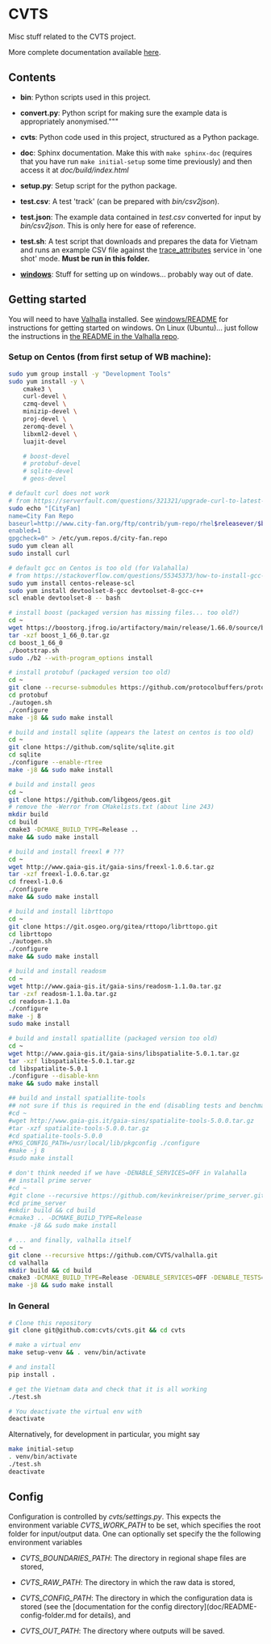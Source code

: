 # CVTS

Misc stuff related to the CVTS project.

More complete documentation available [here](https://cvts.github.io/cvts/).



## Contents

- **bin**: Python scripts used in this project.

- **convert.py**: Python script for making sure the example data is
  appropriately anonymised."""

- **cvts**: Python code used in this project, structured as a Python package.

- **doc**: Sphinx documentation. Make this with `make sphinx-doc` (requires
  that you have run `make initial-setup` some time previously) and then access
  it at *doc/build/index.html*

- **setup.py**: Setup script for the python package.

- **test.csv**: A test 'track' (can be prepared with *bin/csv2json*).

- **test.json**: The example data contained in *test.csv* converted for input by
  *bin/csv2json*. This is only here for ease of reference.

- **test.sh**: A test script that downloads and prepares the data for Vietnam
  and runs an example CSV file against the
  [trace_attributes](https://valhalla.readthedocs.io/en/latest/api/map-matching/api-reference/#outputs-of-trace_attributes)
  service in 'one shot' mode. **Must be run in this folder.**

- **[windows](./windows/README.md)**: Stuff for setting up on windows...
  probably way out of date.



## Getting started

You will need to have [Valhalla](https://github.com/CVTS/valhalla) installed.
See [windows/README](./windows/README.md) for instructions for getting started
on windows. On Linux (Ubuntu)... just follow the instructions in [the README in
the Valhalla repo](https://github.com/CVTS/valhalla).


### Setup on Centos (from first setup of WB machine):

```bash
sudo yum group install -y "Development Tools"
sudo yum install -y \
    cmake3 \
    curl-devel \
    czmq-devel \
    minizip-devel \
    proj-devel \
    zeromq-devel \
    libxml2-devel \
    luajit-devel

    # boost-devel
    # protobuf-devel
    # sqlite-devel
    # geos-devel

# default curl does not work
# from https://serverfault.com/questions/321321/upgrade-curl-to-latest-on-centos
sudo echo "[CityFan]
name=City Fan Repo
baseurl=http://www.city-fan.org/ftp/contrib/yum-repo/rhel$releasever/$basearch/
enabled=1
gpgcheck=0" > /etc/yum.repos.d/city-fan.repo
sudo yum clean all
sudo install curl

# default gcc on Centos is too old (for Valahalla)
# from https://stackoverflow.com/questions/55345373/how-to-install-gcc-g-8-on-centos
sudo yum install centos-release-scl
sudo yum install devtoolset-8-gcc devtoolset-8-gcc-c++
scl enable devtoolset-8 -- bash

# install boost (packaged version has missing files... too old?)
cd ~
wget https://boostorg.jfrog.io/artifactory/main/release/1.66.0/source/boost_1_66_0.tar.gz
tar -xzf boost_1_66_0.tar.gz
cd boost_1_66_0
./bootstrap.sh
sudo ./b2 --with-program_options install

# install protobuf (packaged version too old)
cd ~
git clone --recurse-submodules https://github.com/protocolbuffers/protobuf.git
cd protobuf
./autogen.sh
./configure
make -j8 && sudo make install

# build and install sqlite (appears the latest on centos is too old)
cd ~
git clone https://github.com/sqlite/sqlite.git
cd sqlite
./configure --enable-rtree
make -j8 && sudo make install

# build and install geos
cd ~
git clone https://github.com/libgeos/geos.git
# remove the -Werror from CMakelists.txt (about line 243)
mkdir build
cd build
cmake3 -DCMAKE_BUILD_TYPE=Release ..
make && sudo make install

# build and install freexl # ???
cd ~
wget http://www.gaia-gis.it/gaia-sins/freexl-1.0.6.tar.gz
tar -xzf freexl-1.0.6.tar.gz
cd freexl-1.0.6
./configure
make && sudo make install

# build and install librttopo
cd ~
git clone https://git.osgeo.org/gitea/rttopo/librttopo.git
cd librttopo
./autogen.sh
./configure
make && sudo make install

# build and install readosm
cd ~
wget http://www.gaia-gis.it/gaia-sins/readosm-1.1.0a.tar.gz
tar -zxf readosm-1.1.0a.tar.gz
cd readosm-1.1.0a
./configure
make -j 8
sudo make install

# build and install spatiallite (packaged version too old)
cd ~
wget http://www.gaia-gis.it/gaia-sins/libspatialite-5.0.1.tar.gz
tar -xzf libspatialite-5.0.1.tar.gz
cd libspatialite-5.0.1
./configure --disable-knn
make && sudo make install

## build and install spatiallite-tools
## not sure if this is required in the end (disabling tests and benchmarks)
#cd ~
#wget http://www.gaia-gis.it/gaia-sins/spatialite-tools-5.0.0.tar.gz
#tar -xzf spatialite-tools-5.0.0.tar.gz
#cd spatialite-tools-5.0.0
#PKG_CONFIG_PATH=/usr/local/lib/pkgconfig ./configure
#make -j 8
#sudo make install

# don't think needed if we have -DENABLE_SERVICES=OFF in Valahalla
## install prime server
#cd ~
#git clone --recursive https://github.com/kevinkreiser/prime_server.git
#cd prime_server
#mkdir build && cd build
#cmake3 .. -DCMAKE_BUILD_TYPE=Release
#make -j8 && sudo make install

# ... and finally, valhalla itself
cd ~
git clone --recursive https://github.com/CVTS/valhalla.git
cd valhalla
mkdir build && cd build
cmake3 -DCMAKE_BUILD_TYPE=Release -DENABLE_SERVICES=OFF -DENABLE_TESTS=OFF -DENABLE_BENCHMARKS=OFF ..
make -j8 && sudo make install
```


### In General

```bash
# Clone this repository
git clone git@github.com:cvts/cvts.git && cd cvts

# make a virtual env
make setup-venv && . venv/bin/activate

# and install
pip install .

# get the Vietnam data and check that it is all working
./test.sh

# You deactivate the virtual env with
deactivate
```


Alternatively, for development in particular, you might say

```bash
make initial-setup
. venv/bin/activate
./test.sh
deactivate
```



## Config

Configuration is controlled by *cvts/settings.py*. This expects the environment
variable *CVTS_WORK_PATH* to be set, which specifies the root folder for input/output
data. One can optionally set specify the the following environment variables

- *CVTS_BOUNDARIES_PATH*: The directory in regional shape files are stored,

- *CVTS_RAW_PATH*: The directory in which the raw data is stored,

- *CVTS_CONFIG_PATH*: The directory in which the configuration data is stored
  (see the [documentation for the config directory](doc/README-config-folder.md
  for details), and

- *CVTS_OUT_PATH*: The directory where outputs will be saved.
